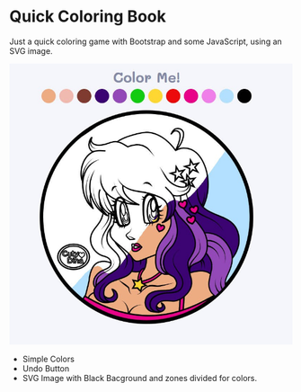 # Quick Coloring Book
Just a quick coloring game with Bootstrap and some JavaScript, using an SVG image.

![screenshot](preview.jpg)

<ul>
<li>Simple Colors</li>
<li>Undo Button</li>
<li>SVG Image with Black Bacground and zones divided for colors.</li>
  
</ul>
